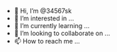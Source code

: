 
- 👋 Hi, I’m @34567sk
- 👀 I’m interested in ...
- 🌱 I’m currently learning ...
- 💞️ I’m looking to collaborate on ...
- 📫 How to reach me ...

<!---
34567sk/34567sk is a ✨ special ✨ repository because its `README.md` (this file) appears on your GitHub profile.
You can click the Preview link to take a look at your changes.
--->
